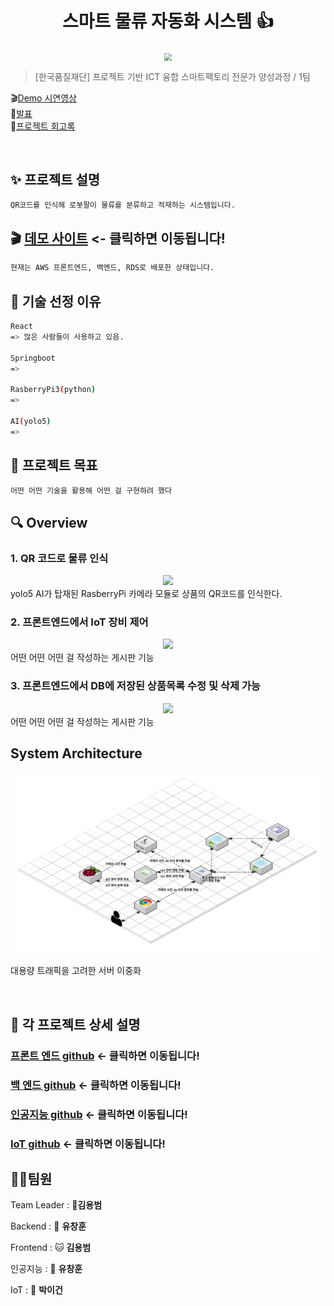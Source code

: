 <h1 align="center">스마트 물류 자동화 시스템 👍</h1>


<center>
    <img src="https://files.slack.com/files-pri/T05NK20B6JW-F05NK3HTC74/image.png"  style="zoom:76%;" align="center"/>
</center>



> [한국품질재단] 프로젝트 기반 ICT 융합 스마트팩토리 전문가 양성과정 / 1팀


🎬[Demo 시연영상](https://www.youtube.com/watch?v=dhMrKTwNI8U&lc=UgzCJR3WxkvsckRyyO94AaABAg&ab_channel=%EB%94%B0%EB%9D%BC%ED%95%98%EB%A9%B4%EC%84%9C%EB%B0%B0%EC%9A%B0%EB%8A%94IT)   
🎤[발표](https://www.youtube.com/watch?v=dhMrKTwNI8U&lc=UgzCJR3WxkvsckRyyO94AaABAg&ab_channel=%EB%94%B0%EB%9D%BC%ED%95%98%EB%A9%B4%EC%84%9C%EB%B0%B0%EC%9A%B0%EB%8A%94IT)  
📃[프로젝트 회고록](블로그주소) 

<br>

## ✨ 프로젝트 설명

```sh
QR코드를 인식해 로봇팔이 물류를 분류하고 적재하는 시스템입니다.
```

## 🎬 [데모 사이트](http://www.naver.com) <- 클릭하면 이동됩니다!
```sh
현재는 AWS 프론트엔드, 백엔드, RDS로 배포한 상태입니다.
``````


## 📌 기술 선정 이유

```sh
React 
=> 많은 사람들이 사용하고 있음.

Springboot
=>

RasberryPi3(python)
=>

AI(yolo5)
=>
```



## 📌 프로젝트 목표

```sh
어떤 어떤 기술을 활용해 어떤 걸 구현하려 했다
```


## 🔍 Overview

### 1. QR 코드로 물류 인식

<center>
    <img src="./img/pic2.png" />
</center>
yolo5 AI가 탑재된 RasberryPi 카메라 모듈로 
상품의 QR코드를 인식한다.

<br>

### 2. 프론트엔드에서 IoT 장비 제어

<center>
    <img src="./img/pic1.png" />
</center>
어떤 어떤 어떤 걸 작성하는 게시판 기능

<br>

### 3. 프론트엔드에서 DB에 저장된 상품목록 수정 및 삭제 가능

<center>
    <img src="./img/pic1.png" />
</center>
어떤 어떤 어떤 걸 작성하는 게시판 기능

<br>


## System Architecture

<center>
    <img src="./img/infra.png" />
    
</center>

대용량 트래픽을 고려한 서버 이중화

<br>



## 🔧 각 프로젝트 상세 설명

### [프론트 엔드 github](https://github.com/I5BrilliantStar/FrontEnd.git) <- 클릭하면 이동됩니다!

### [백 엔드 github](https://github.com/I5BrilliantStar/BackEnd.git) <- 클릭하면 이동됩니다!

### [인공지능 github](https://github.com/I5BrilliantStar/AIserver.git) <- 클릭하면 이동됩니다!

### [IoT github](https://github.com/I5BrilliantStar/IoT.git) <- 클릭하면 이동됩니다!


## 🤼‍♂️팀원

Team Leader : 🐯**김용범**

Backend : 🐶 **유창훈**

Frontend : 🐱 **김용범**

인공지능 : 🦁 **유창훈**

IoT : 🐺 **박이건**
